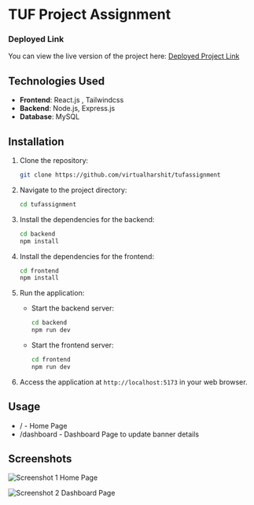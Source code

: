 # TUF Project Assignment

### Deployed Link

You can view the live version of the project here: [Deployed Project Link](https://tufassignment.vercel.app/dashboard)

## Technologies Used

- **Frontend**: React.js , Tailwindcss
- **Backend**: Node.js, Express.js
- **Database**: MySQL

## Installation

1. Clone the repository:

   ```bash
   git clone https://github.com/virtualharshit/tufassignment
   ```

2. Navigate to the project directory:

   ```bash
   cd tufassignment
   ```

3. Install the dependencies for the backend:

   ```bash
   cd backend
   npm install
   ```

4. Install the dependencies for the frontend:

   ```bash
   cd frontend
   npm install
   ```

5. Run the application:

   - Start the backend server:

     ```bash
     cd backend
     npm run dev
     ```

   - Start the frontend server:
     ```bash
     cd frontend
     npm run dev
     ```

6. Access the application at `http://localhost:5173` in your web browser.

## Usage

- / - Home Page
- /dashboard - Dashboard Page to update banner details

## Screenshots

![Screenshot 1](https://cdn.discordapp.com/attachments/561781955016916994/1272567759204778095/Screenshot_2024-08-12_201824.png?ex=66bb7294&is=66ba2114&hm=de6925d72bf3793827d5839c8f92b9bf66e6da94e52c817ce13bbf4993ca230c&)
Home Page

![Screenshot 2](https://cdn.discordapp.com/attachments/561781955016916994/1272567759661695016/localhost_5173_dashboard.png?ex=66bb7295&is=66ba2115&hm=16ed958ba68c0a2ee016c55ed639793d82428df2ede50f72fa5ae4b2e39692d2&)
Dashboard Page
